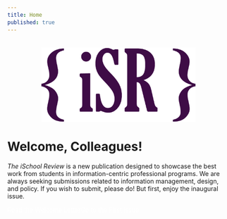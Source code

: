 ```yaml
---
title: Home
published: true
---
```


<img src="user/images/isrlogo-sq.png" style="display: block; margin-right:auto; margin-left:auto; margin-top:2rem; width:350px;">

<h1 id="frontpage"> Welcome, Colleagues!</h1>
<p class="introtext"> <em>The iSchool Review</em> is a new publication designed to showcase the best work from students in information-centric professional programs. We are always seeking submissions related to information management, design, and policy. If you wish to submit, please do! But first, enjoy the inaugural issue. </p>

<div class="buttonholder"><a href="home" class="fakebutton" style="color: #FFF">Read the Welcome Letter</a><a href="entries" class="fakebutton" style="color: #FFF">Go to the First Issue</a></div>

